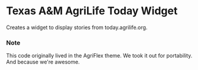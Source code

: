 # Texas A&M AgriLife Today Widget
Creates a widget to display stories from today.agrilife.org.

### Note
This code originally lived in the AgriFlex theme. We took it out for portability. And because we're awesome.
